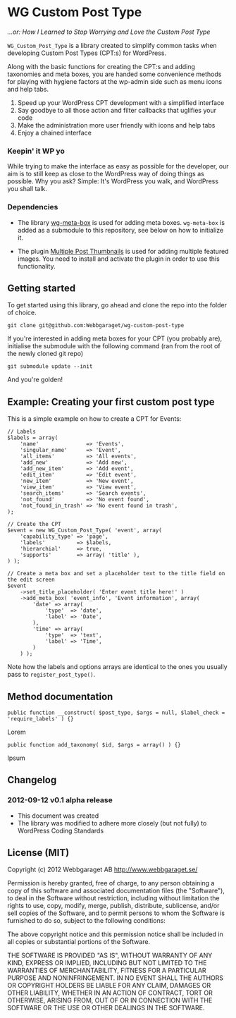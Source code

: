 # WG Custom Post Type
_…or: How I Learned to Stop Worrying and Love the Custom Post Type_

`WG_Custom_Post_Type` is a library created to simplify common tasks when developing Custom Post Types (CPT:s) for WordPress.

Along with the basic functions for creating the CPT:s and adding taxonomies and meta boxes, you are
handed some convenience methods for playing with hygiene factors at the wp-admin side such as menu icons and help tabs.


1. Speed up your WordPress CPT development with a simplified interface
1. Say goodbye to all those action and filter callbacks that uglifies your code
1. Make the administration more user friendly with icons and help tabs
1. Enjoy a chained interface

### Keepin' it WP yo

While trying to make the interface as easy as possible for the developer, our aim is to still keep as close to the WordPress
way of doing things as possible. Why you ask? Simple: It's WordPress you walk, and WordPress you shall talk.

### Dependencies

* The library [wg-meta-box](http://github.com/webbgaraget/wg-meta-box "wg-meta-box @ Github") is used for adding meta boxes. `wg-meta-box`
is added as a submodule to this repository, see below on how to initialize it.

* The plugin [Multiple Post Thumbnails](http://wordpress.org/extend/plugins/multiple-post-thumbnails/) is used for adding multiple featured images. You
need to install and activate the plugin in order to use this functionality.


## Getting started

To get started using this library, go ahead and clone the repo into the folder of choice.

	git clone git@github.com:Webbgaraget/wg-custom-post-type

If you're interested in adding meta boxes for your CPT (you probably are), initialise the submodule with the following command (ran from the root of the newly cloned git repo)

	git submodule update --init

And you're golden!

## Example: Creating your first custom post type

This is a simple example on how to create a CPT for Events:

	// Labels
	$labels = array(
		'name'               => 'Events',
		'singular_name'      => 'Event',
		'all_items'          => 'All events',
		'add_new'            => 'Add new',
		'add_new_item'       => 'Add event',
		'edit_item'          => 'Edit event',
		'new_item'           => 'New event',
		'view_item'          => 'View event',
		'search_items'       => 'Search events',
		'not_found'          => 'No event found',
		'not_found_in_trash' => 'No event found in trash',
	);

	// Create the CPT
	$event = new WG_Custom_Post_Type( 'event', array(
	    'capability_type' => 'page',
		'labels'          => $labels,
		'hierarchial'     => true,
		'supports'        => array( 'title' ),
	) );
	
	// Create a meta box and set a placeholder text to the title field on the edit screen
	$event
		->set_title_placeholder( 'Enter event title here!' )
		->add_meta_box( 'event_info', 'Event information', array(
			'date' => array(
		        'type'  => 'date',
		        'label' => 'Date',
		    ),
		    'time' => array(
		        'type'  => 'text',
		        'label' => 'Time',
		    )
		) );
	
Note how the labels and options arrays are identical to the ones you usually pass to `register_post_type()`.

## Method documentation

	public function __construct( $post_type, $args = null, $label_check = 'require_labels' ) {}

Lorem

	public function add_taxonomy( $id, $args = array() ) {}

Ipsum

## Changelog

### 2012-09-12 v0.1 alpha release
* This document was created
* The library was modified to adhere more closely (but not fully) to WordPress Coding Standards

## License (MIT)

Copyright (c) 2012 Webbgaraget AB http://www.webbgaraget.se/

Permission is hereby granted, free of charge, to any person obtaining
a copy of this software and associated documentation files (the "Software"),
to deal in the Software without restriction, including without limitation the
rights to use, copy, modify, merge, publish, distribute, sublicense, and/or
sell copies of the Software, and to permit persons to whom the Software is
furnished to do so, subject to the following conditions:

The above copyright notice and this permission notice shall be included in
all copies or substantial portions of the Software.

THE SOFTWARE IS PROVIDED "AS IS", WITHOUT WARRANTY OF ANY KIND, EXPRESS OR
IMPLIED, INCLUDING BUT NOT LIMITED TO THE WARRANTIES OF MERCHANTABILITY,
FITNESS FOR A PARTICULAR PURPOSE AND NONINFRINGEMENT. IN NO EVENT SHALL THE
AUTHORS OR COPYRIGHT HOLDERS BE LIABLE FOR ANY CLAIM, DAMAGES OR OTHER
LIABILITY, WHETHER IN AN ACTION OF CONTRACT, TORT OR OTHERWISE, ARISING
FROM, OUT OF OR IN CONNECTION WITH THE SOFTWARE OR THE USE OR OTHER
DEALINGS IN THE SOFTWARE.